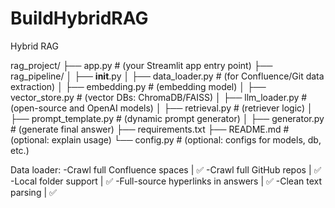 # BuildHybridRAG
Hybrid RAG

rag_project/
├── app.py                  # (your Streamlit app entry point)
├── rag_pipeline/
│   ├── __init__.py
│   ├── data_loader.py       # (for Confluence/Git data extraction)
│   ├── embedding.py         # (embedding model)
│   ├── vector_store.py      # (vector DBs: ChromaDB/FAISS)
│   ├── llm_loader.py        # (open-source and OpenAI models)
│   ├── retrieval.py         # (retriever logic)
│   ├── prompt_template.py   # (dynamic prompt generator)
│   ├── generator.py         # (generate final answer)
├── requirements.txt
├── README.md                # (optional: explain usage)
└── config.py                # (optional: configs for models, db, etc.)

Data loader:
 -Crawl full Confluence spaces | ✅
 -Crawl full GitHub repos | ✅
 -Local folder support | ✅
 -Full-source hyperlinks in answers | ✅
 -Clean text parsing | ✅